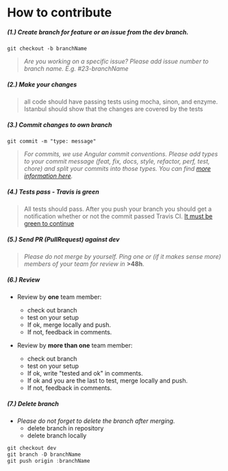 # How to contribute


##### (1.) Create branch for feature or an issue from the dev branch.

`git checkout -b branchName`

> *Are you working on a specific issue? Please add issue number to branch name. E.g. #23-branchName*


##### (2.) Make your changes

> all code should have passing tests using mocha, sinon, and enzyme. Istanbul should show that the changes are covered by the tests

##### (3.) Commit changes to own branch

`git commit -m "type: message"`

> *For commits, we use Angular commit conventions. Please add types to your commit message (feat, fix, docs, style, refactor, perf, test, chore) and split your commits into those types. You can find [more information here](https://github.com/angular/angular.js/blob/master/CONTRIBUTING.md#-git-commit-guidelines).*


##### (4.) Tests pass - Travis is green

> All tests should pass.  After you push your branch you should get a notification whether or not the commit passed Travis CI.  [It must be green to continue](https://travis-ci.com/mousemke/gd/)


##### (5.) Send PR (PullRequest) against dev

> *Please do not merge by yourself. Ping one or (if it makes sense more) members of your team for review in* **>48h**.


##### (6.) Review

+ Review by **one** team member:
    - check out branch
    - test on your setup
    - If ok, merge locally and push.
    - If not, feedback in comments.


+ Review by **more than one** team member:
    - check out branch
    - test on your setup
    - If ok, write "tested and ok" in comments.
    - If ok and you are the last to test, merge locally and push.
    - If not, feedback in comments.


##### (7.) Delete branch

+ *Please do not forget to delete the branch after merging.*
    - delete branch in repository
    - delete branch locally

````js
git checkout dev
git branch -D branchName
git push origin :branchName
````

